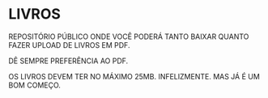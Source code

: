 # LIVROS

REPOSITÓRIO PÚBLICO ONDE VOCÊ PODERÁ TANTO BAIXAR QUANTO FAZER UPLOAD DE LIVROS EM PDF. 

DÊ SEMPRE PREFERÊNCIA AO PDF.

OS LIVROS DEVEM TER NO MÁXIMO 25MB. INFELIZMENTE. MAS JÁ É UM BOM COMEÇO.
